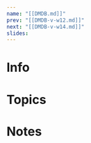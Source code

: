 ```yaml
---
name: "[[DMDB.md]]"
prev: "[[DMDB-v-w12.md]]"
next: "[[DMDB-v-w14.md]]"
slides:
---
```

  
  
# Info
  
  
# Topics
  
  
# Notes